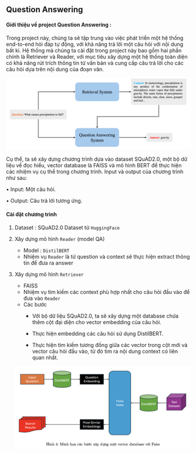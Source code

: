 ## Question Answering


#### Giới thiệu về project Question Answering :

Trong project này, chúng ta sẽ tập trung vào việc phát triển một hệ thống end-to-end hỏi đáp tự động, với khả năng trả lời một câu hỏi với nội dung bất kì. Hệ thống mà chúng ta cài đặt trong project này bao gồm hai phần chính là Retriever và Reader, với mục tiêu xây dựng một hệ thống toàn diện có khả năng rút trích thông tin từ văn bản và cung cấp câu trả lời cho các câu hỏi dựa trên nội dung của đoạn văn.

![alt text](assets/intro.png)

Cụ thể, ta sẽ xây dựng chương trình dựa vào dataset SQuAD2.0, một bộ dữ liệu về đọc hiểu, vector database là FAISS và mô hình BERT để thực hiện các nhiệm vụ cụ thể trong chương trình. Input và output của chương trình như sau:

• Input: Một câu hỏi.

• Output: Câu trả lời tương ứng.

#### Cài đặt chương trình
1. Dataset : SQuAD2.0 Dataset từ `HuggingFace`


2. Xây dựng mô hình `Reader` (model QA)
    + Model : `DistilBERT`
    + Nhiệm vụ `Reader` là từ question và context sẽ thực hiện extract thông tin để đưa ra answer

3. Xây dựng mô hình `Retriever`
    + FAISS
    + Nhiệm vụ tìm kiếm các context phù hợp nhất cho câu hỏi đầu vào để đưa vào `Reader`
    + Các bước
        + Với bộ dữ liệu SQuAD2.0, ta sẽ xây dựng một database chứa thêm cột đại diện cho vector embedding của câu hỏi.

        + Thực hiện embedding các câu hỏi sử dụng DistilBERT.

        + Thực hiện tìm kiếm tương đồng giữa các vector trong cột mới và vector câu hỏi đầu vào, từ đó tìm ra nội dung context có liên quan nhất.

    ![alt text](assets/faiss.png)


